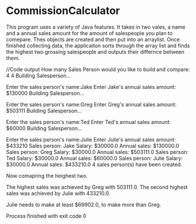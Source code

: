 # CommissionCalculator

This program uses a variety of Java features.  It takes in two vales, a name and a annual sales amount for the amount of salespeople you plan to comepare.  Thes objects are created and then put into an arraylist.  Once finished collecting data, the applicaiton sorts through the array list and finds the highest two grossing salespeople and outputs their differnce between them. 




//Code output
How many Sales Person would you like to build and compare:
4
4
Building Salesperson...

Enter the sales person's name:Jake
Enter Jake's annual sales amount: $130000
Building Salesperson...

Enter the sales person's name:Greg
Enter Greg's annual sales amount: $503111
Building Salesperson...

Enter the sales person's name:Ted
Enter Ted's annual sales amount: $60000
Building Salesperson...

Enter the sales person's name:Julie
Enter Julie's annual sales amount: $433210
Sales person:	Jake
Salary:		$30000.0
Annual sales:	$130000.0
Sales person:	Greg
Salary:		$30000.0
Annual sales:	$503111.0
Sales person:	Ted
Salary:		$30000.0
Annual sales:	$60000.0
Sales person:	Julie
Salary:		$30000.0
Annual sales:	$433210.0
4 sales person(s) have been created. 

Now comapring the heighest two.


The highest sales was achieved by Greg with 503111.0.
The second highest sales was achieved by Julie with 433210.0.

Julie needs to make at least $69902.0, to make more than Greg.

Process finished with exit code 0

